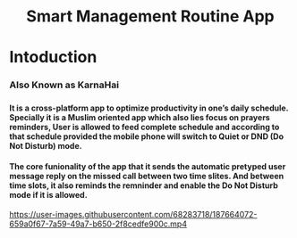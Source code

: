 <h1 align="center">Smart Management Routine App</h1>
<h1>Intoduction</h1>
<h3>
Also Known as KarnaHai
<h3/>
<h4>
It is a cross-platform app to optimize productivity in one’s daily schedule. 
Specially it is a Muslim oriented app which also lies focus on prayers reminders, 
User is allowed to feed complete schedule and according to that
schedule provided the mobile phone will switch to Quiet or DND (Do Not Disturb) mode.
</h4>
  
<h4>
The core funionality of the app that it sends the automatic pretyped user message reply on the missed call between two time slites.
And between time slots, it also reminds the remninder and enable the Do Not Disturb mode if it is allowed.
</h4>



https://user-images.githubusercontent.com/68283718/187664072-659a0f67-7a59-49a7-b650-2f8cedfe900c.mp4

